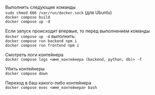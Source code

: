 Выполнить следующие команды  
`sudo chmod 666 /var/run/docker.sock` (для Ubuntu)  
`docker compose build`  
`docker compose up -d`  
  
Если запуск происходит впервые, то перед выполнением команды `docker compose up -d` выполнить:  
`docker compose run backend npm i`  
`docker compose run frontend npm i`  
  
Смотреть логи контейнера  
`docker compose logs <имя_контейнера (backend, python, db)> -f`  
  
Убить контейнеры  
`docker compose down`  
  
Переход в баш какого-либо контейнера  
`docker compose exec <имя_контейнера> bash`  